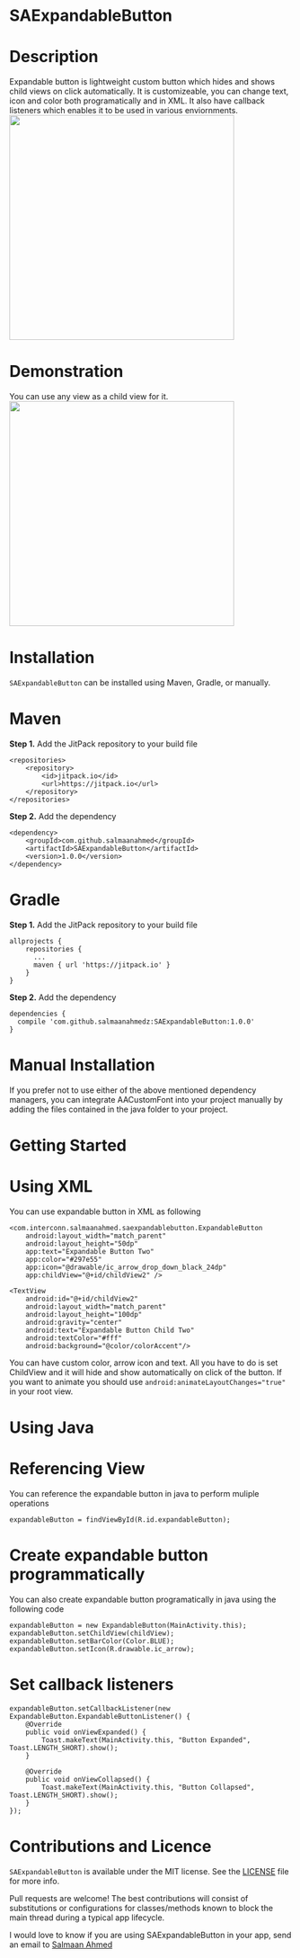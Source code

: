 # SAExpandableButton

# Description
Expandable button is lightweight custom button which hides and shows child views on click automatically.
It is customizeable, you can change text, icon and color both programatically and in XML.
It also have callback listeners which enables it to be used in various enviornments.
<br>
<img height="400" src="https://github.com/salmaanahmed/SAExpandableButton/blob/master/screenshots/Screenshot_ExpandableButton.png?raw=true" />
<br>
# Demonstration
You can use any view as a child view for it.
<br>
<img height="400" src="https://github.com/salmaanahmed/SAExpandableButton/blob/master/screenshots/ExpandableButtonGif.gif?raw=true" />
<br>

# Installation
```SAExpandableButton``` can be installed using Maven, Gradle, or manually.

# Maven
**Step 1.** Add the JitPack repository to your build file
```
<repositories>
    <repository>
        <id>jitpack.io</id>
        <url>https://jitpack.io</url>
    </repository>
</repositories>
```
**Step 2.** Add the dependency
```
<dependency>
    <groupId>com.github.salmaanahmed</groupId>
    <artifactId>SAExpandableButton</artifactId>
    <version>1.0.0</version>
</dependency>
```

# Gradle
**Step 1.** Add the JitPack repository to your build file
```
allprojects {
    repositories {
      ...
      maven { url 'https://jitpack.io' }
    }
}
```
**Step 2.** Add the dependency
```
dependencies {
  compile 'com.github.salmaanahmedz:SAExpandableButton:1.0.0'
}
```
# Manual Installation
If you prefer not to use either of the above mentioned dependency managers, you can integrate AACustomFont into your project manually by adding the files contained in the java folder to your project.

# Getting Started
# Using XML
You can use expandable button in XML as following
```
<com.interconn.salmaanahmed.saexpandablebutton.ExpandableButton
    android:layout_width="match_parent"
    android:layout_height="50dp"
    app:text="Expandable Button Two"
    app:color="#297e55"
    app:icon="@drawable/ic_arrow_drop_down_black_24dp"
    app:childView="@+id/childView2" />

<TextView
    android:id="@+id/childView2"
    android:layout_width="match_parent"
    android:layout_height="100dp"
    android:gravity="center"
    android:text="Expandable Button Child Two"
    android:textColor="#fff"
    android:background="@color/colorAccent"/>
```
You can have custom color, arrow icon and text.
All you have to do is set ChildView and it will hide and show automatically on click of the button.
If you want to animate you should use ```android:animateLayoutChanges="true"``` in your root view.

# Using Java
# Referencing View
You can reference the expandable button in java to perform muliple operations
```
expandableButton = findViewById(R.id.expandableButton);
```
# Create expandable button programmatically
You can also create expandable button programatically in java using the following code
```
expandableButton = new ExpandableButton(MainActivity.this);
expandableButton.setChildView(childView);
expandableButton.setBarColor(Color.BLUE);
expandableButton.setIcon(R.drawable.ic_arrow);
```
# Set callback listeners
```
expandableButton.setCallbackListener(new ExpandableButton.ExpandableButtonListener() {
    @Override
    public void onViewExpanded() {
        Toast.makeText(MainActivity.this, "Button Expanded", Toast.LENGTH_SHORT).show();
    }

    @Override
    public void onViewCollapsed() {
        Toast.makeText(MainActivity.this, "Button Collapsed", Toast.LENGTH_SHORT).show();
    }
});
```

# Contributions and Licence
```SAExpandableButton``` is available under the MIT license. See the [LICENSE](https://github.com/salmaanahmed/SAExpandableButton/blob/master/LICENCE.txt) file for more info.

Pull requests are welcome! The best contributions will consist of substitutions or configurations for classes/methods known to block the main thread during a typical app lifecycle.

I would love to know if you are using SAExpandableButton in your app, send an email to [Salmaan Ahmed](mailto:salmaan.ahmed@hotmail.com)
